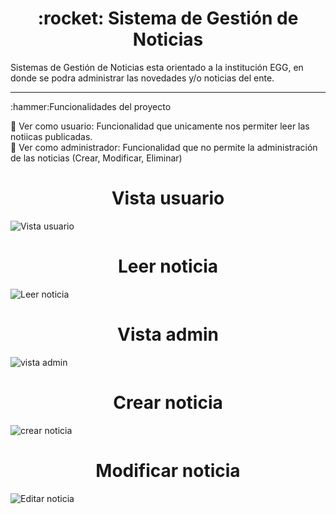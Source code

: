 <h1 align="center">:rocket: Sistema de Gestión de Noticias</h1>
Sistemas de Gestión de Noticias esta orientado a la institución EGG, en donde se podra administrar las novedades y/o noticias del ente.

<hr>
:hammer:Funcionalidades del proyecto <br>

:small_blue_diamond: Ver como usuario: Funcionalidad que unicamente nos permiter leer las notiicas publicadas. <br>
:small_blue_diamond: Ver como administrador: Funcionalidad que no permite la administración de las noticias (Crear, Modificar, Eliminar) <br>


<h1 align="center"> Vista usuario </h1>

![Vista usuario](https://user-images.githubusercontent.com/94977362/215283406-98189241-15c0-426e-8b31-3e401d208840.jpg)

<h1 align="center"> Leer noticia </h1>

![Leer noticia](https://user-images.githubusercontent.com/94977362/215283431-a13beaa7-cfce-44bb-9c2a-e32064b84df5.jpg)

<h1 align="center"> Vista admin </h1>

![vista admin](https://user-images.githubusercontent.com/94977362/215283441-65c34320-db4a-4e8a-ae0c-d26ca165d9b9.jpg)

<h1 align="center"> Crear noticia </h1>

![crear noticia](https://user-images.githubusercontent.com/94977362/215283738-862674d9-8562-49cc-aca4-bf09c6392411.jpg)

<h1 align="center"> Modificar noticia </h1>

![Editar noticia](https://user-images.githubusercontent.com/94977362/215283446-3b5b28ee-2e90-4bc2-aa8b-600d9e0f8f84.jpg)


